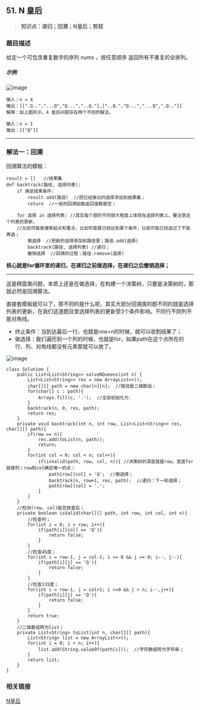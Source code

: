 ## 51. N 皇后

> **知识点：递归；回溯；N皇后；剪枝**
### 题目描述

给定一个可包含重复数字的序列 nums ，按任意顺序 返回所有不重复的全排列。

##### 示例

![image](https://note.youdao.com/yws/public/resource/2946380d68a8807311ffcfab2987253a/xmlnote/89EE2506E8684005AD21BAF1E3746B97/15097)

```
输入：n = 4
输出：[[".Q..","...Q","Q...","..Q."],["..Q.","Q...","...Q",".Q.."]]
解释：如上图所示，4 皇后问题存在两个不同的解法。

输入：n = 1
输出：[["Q"]]
```
---
### 解法一：回溯

回溯算法的模板：
```
result = []   //结果集
def backtrack(路径, 选择列表):
    if 满足结束条件:
        result.add(路径)  //把已经做出的选择添加到结果集；
        return  //一般的回溯函数返回值都是空；

    for 选择 in 选择列表: //其实每个题的不同很大程度上体现在选择列表上，要注意这个列表的更新，
    //比如可能是搜索起点和重点，比如可能是已经达到某个条件，比如可能已经选过了不能再选；
        做选择  //把新的选择添加到路径里；路径.add(选择)
        backtrack(路径, 选择列表) //递归；
        撤销选择  //回溯的过程；路径.remove(选择)
```

**核心就是for循环里的递归，在递归之前做选择，在递归之后撤销选择；**

---

这是棋盘类问题，本质上还是在做选择，在构建一个决策树，只要是决策树的，那就必然是回溯算法。     

直接套模板就可以了，那不同的是什么呢，其实大部分回溯类的题不同的就是选择列表的更新，在我们这道题目里选择列表的更新受3个条件影响。不同行不同列不能对角线。  

- 终止条件：当到达最后一行，也就是row=n的时候，就可以收割结果了；   
- 做选择：我们遍历到一个列的时候，也就是for，如果path在这个点所在的行、列、对角线都没有元素那就可以放了。
    
![image](https://note.youdao.com/yws/public/resource/2946380d68a8807311ffcfab2987253a/xmlnote/F208176EA22F410E98D42500C508A210/15106)

```
class Solution {
    public List<List<String>> solveNQueens(int n) {
        List<List<String>> res = new ArrayList<>();
        char[][] path = new char[n][n];  //路径是二维数组；
        for(char[] c : path){
            Arrays.fill(c, '.');  //全部初始化为.  
        }
        backtrack(n, 0, res, path);
        return res;
    }
    private void backtrack(int n, int row, List<List<String>> res, char[][] path){
        if(row == n){
            res.add(toList(n, path));  
            return;
        }
        for(int col = 0; col < n; col++){
            if(isValid(path, row, col, n)){ //决策树的深度就是row，宽度for就是列；row和col确定唯一的点；
                path[row][col] = 'Q';  //做选择；
                backtrack(n, row+1, res, path);  //递归：下一轮选择；
                path[row][col] = '.';
            }
        }
    }
    //检测(row, col)能否放皇后；
    private boolean isValid(char[][] path, int row, int col, int n){
        //检查列；
        for(int i = 0; i < row; i++){
            if(path[i][col] == 'Q'){
                return false;
            }
        }
        //检查45度；
        for(int i = row-1, j = col-1; i >= 0 && j >= 0; i--, j--){
            if(path[i][j] == 'Q'){
                return false;
            }
        }
        //检查135度；
        for(int i = row-1, j = col+1; i >=0 && j < n; i--,j++){
            if(path[i][j] == 'Q'){
                return false;
            }
        }
        return true;
    }
    //二维数组转为list；
    private List<String> toList(int n, char[][] path){
        List<String> list = new ArrayList<>();
        for(int i = 0; i < n; i++){
            list.add(String.valueOf(path[i]));  //字符数组转为字符串；
        }
        return list;
    }
}
```
### 相关链接  

[N皇后](https://leetcode-cn.com/problems/n-queens/solution/dai-ma-sui-xiang-lu-51-n-queenshui-su-fa-2k32/)
